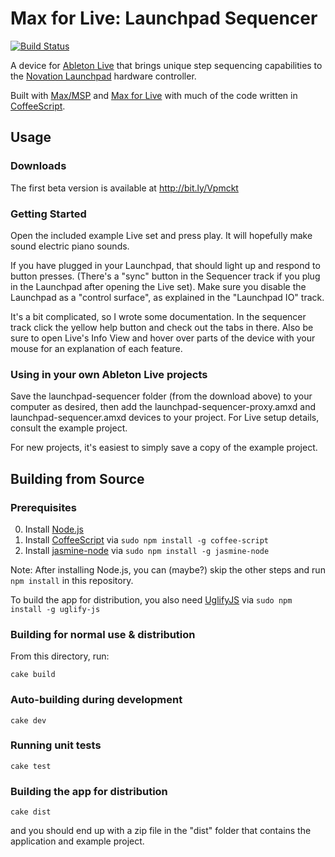 # Max for Live: Launchpad Sequencer

[![Build Status](https://secure.travis-ci.org/adamjmurray/m4l-launchpad-sequencer.png)](http://travis-ci.org/adamjmurray/m4l-launchpad-sequencer)

A device for [Ableton Live](http://www.ableton.com/en/live/) that brings unique step sequencing capabilities to
the [Novation Launchpad](http://us.novationmusic.com/midi-controllers-digital-dj/launchpad) hardware controller.

Built with [Max/MSP](http://cycling74.com/products/max/) and [Max for Live](http://ableton.com/maxforlive) with much
of the code written in [CoffeeScript](http://coffeescript.org/).


## Usage

### Downloads

The first beta version is available at http://bit.ly/Vpmckt

### Getting Started

Open the included example Live set and press play. It will hopefully make sound electric piano sounds.

If you have plugged in your Launchpad, that should light up and respond to button presses.
(There's a "sync" button in the Sequencer track if you plug in the Launchpad after opening the Live set).
Make sure you disable the Launchpad as a "control surface", as explained in the "Launchpad IO" track.

It's a bit complicated, so I wrote some documentation.
In the sequencer track click the yellow help button and check out the tabs in there.
Also be sure to open Live's Info View and hover over parts of the device with your mouse for an explanation of each feature.

### Using in your own Ableton Live projects

Save the launchpad-sequencer folder (from the download above) to your computer as desired,
then add the launchpad-sequencer-proxy.amxd and launchpad-sequencer.amxd devices to your project.
For Live setup details, consult the example project.

For new projects, it's easiest to simply save a copy of the example project.


## Building from Source

### Prerequisites

0. Install [Node.js](http://nodejs.org/)
0. Install [CoffeeScript](http://coffeescript.org/#installation) via `sudo npm install -g coffee-script`
0. Install [jasmine-node](http://github.com/mhevery/jasmine-node#install) via `sudo npm install -g jasmine-node`

Note: After installing Node.js, you can (maybe?) skip the other steps and run `npm install` in this repository.

To build the app for distribution, you also need [UglifyJS](https://github.com/mishoo/UglifyJS) via `sudo npm install -g uglify-js`

### Building for normal use & distribution

From this directory, run:

    cake build

### Auto-building during development

    cake dev

### Running unit tests

    cake test

### Building the app for distribution

    cake dist

and you should end up with a zip file in the "dist" folder that contains the application and example project.

